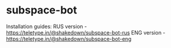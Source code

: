 # subspace-bot

Installation guides:
RUS version - https://teletype.in/@shakedown/subspace-bot-rus
ENG version - https://teletype.in/@shakedown/subspace-bot-eng
